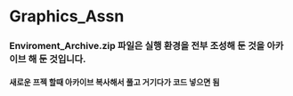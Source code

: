 # Graphics_Assn


### Enviroment_Archive.zip 파일은 실행 환경을 전부 조성해 둔 것을 아카이브 해 둔 것입니다.
#### 새로운 프젝 할때 아카이브 복사해서 풀고 거기다가 코드 넣으면 됨 